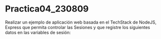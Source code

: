 # Practica04_230809
Realizar un ejemplo de aplicación web basada en el TechStack de NodeJS, Express que permita controlar las Sesiones y que registre los siguientes datos en las variables de sesión:
